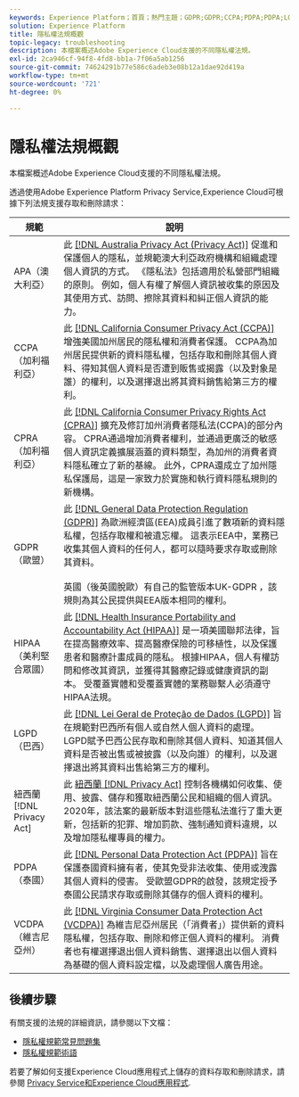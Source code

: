 ```yaml
---
keywords: Experience Platform；首頁；熱門主題；GDPR;GDPR;CCPA;PDPA;PDPA;LGPD;lgpd；概觀；規範；規範；規範；規範；隱私權；隱私權；
solution: Experience Platform
title: 隱私權法規概觀
topic-legacy: troubleshooting
description: 本檔案概述Adobe Experience Cloud支援的不同隱私權法規。
exl-id: 2ca946cf-94f8-4fd8-bb1a-7f06a5ab1256
source-git-commit: 74624291b77e586c6adeb3e08b12a1dae92d419a
workflow-type: tm+mt
source-wordcount: '721'
ht-degree: 0%

---
```


# 隱私權法規概觀

本檔案概述Adobe Experience Cloud支援的不同隱私權法規。

透過使用Adobe Experience Platform Privacy Service,Experience Cloud可根據下列法規支援存取和刪除請求：

| 規範 | 說明 |
| --- | --- |
| APA（澳大利亞） | 此 [[!DNL Australia Privacy Act (Privacy Act)]](https://www.oaic.gov.au/privacy/the-privacy-act) 促進和保護個人的隱私，並規範澳大利亞政府機構和組織處理個人資訊的方式。 《隱私法》包括適用於私營部門組織的原則。 例如，個人有權了解個人資訊被收集的原因及其使用方式、訪問、擦除其資料和糾正個人資訊的能力。 |
| CCPA（加利福利亞） | 此 [[!DNL California Consumer Privacy Act (CCPA)]](https://oag.ca.gov/privacy/ccpa) 增強美國加州居民的隱私權和消費者保護。 CCPA為加州居民提供新的資料隱私權，包括存取和刪除其個人資料、得知其個人資料是否遭到販售或揭露（以及對象是誰）的權利，以及選擇退出將其資料銷售給第三方的權利。 |
| CPRA（加利福利亞） | 此 [[!DNL California Consumer Privacy Rights Act (CPRA)]](https://cppa.ca.gov/regulations/consumer_privacy_act.html) 擴充及修訂加州消費者隱私法(CCPA)的部分內容。 CPRA通過增加消費者權利，並通過更廣泛的敏感個人資訊定義擴展涵蓋的資料類型，為加州的消費者資料隱私確立了新的基線。  此外，CPRA還成立了加州隱私保護局，這是一家致力於實施和執行資料隱私規則的新機構。 |
| GDPR（歐盟） | 此 [[!DNL General Data Protection Regulation (GDPR)]](https://gdpr-info.eu) 為歐洲經濟區(EEA)成員引進了數項新的資料隱私權，包括存取權和被遺忘權。 這表示EEA中，業務已收集其個人資料的任何人，都可以隨時要求存取或刪除其資料。<br><br>英國（後英國脫歐）有自己的監管版本UK-GDPR ，該規則為其公民提供與EEA版本相同的權利。 |
| HIPAA（美利堅合眾國） | 此 [[!DNL Health Insurance Portability and Accountability Act (HIPAA)]](https://www.hhs.gov/hipaa/index.html) 是一項美國聯邦法律，旨在提高醫療效率、提高醫療保險的可移植性，以及保護患者和醫療計畫成員的隱私。 根據HIPAA，個人有權訪問和修改其資訊，並獲得其醫療記錄或健康資訊的副本。 受覆蓋實體和受覆蓋實體的業務聯繫人必須遵守HIPAA法規。 |
| LGPD（巴西） | 此 [[!DNL Lei Geral de Proteção de Dados (LGPD)]](https://gdpr.eu/gdpr-vs-lgpd/) 旨在規範對巴西所有個人或自然人個人資料的處理。 LGPD賦予巴西公民存取和刪除其個人資料、知道其個人資料是否被出售或被披露（以及向誰）的權利，以及選擇退出將其資料出售給第三方的權利。 |
| 紐西蘭 [!DNL Privacy Act] | 此 [紐西蘭 [!DNL Privacy Act]](https://www.privacy.org.nz/privacy-act-2020/privacy-principles/) 控制各機構如何收集、使用、披露、儲存和獲取紐西蘭公民和組織的個人資訊。 2020年，該法案的最新版本對這些隱私法進行了重大更新，包括新的犯罪、增加罰款、強制通知資料違規，以及增加隱私權專員的權力。 |
| PDPA（泰國） | 此 [[!DNL Personal Data Protection Act (PDPA)]](https://www.pdpc.gov.sg/Overview-of-PDPA/The-Legislation/Personal-Data-Protection-Act) 旨在保護泰國資料擁有者，使其免受非法收集、使用或洩露其個人資料的侵害。 受歐盟GDPR的啟發，該規定授予泰國公民請求存取或刪除其儲存的個人資料的權利。 |
| VCDPA（維吉尼亞州） | 此 [[!DNL Virginia Consumer Data Protection Act (VCDPA)]](https://lis.virginia.gov/cgi-bin/legp604.exe?212+sum+HB2307) 為維吉尼亞州居民（「消費者」）提供新的資料隱私權，包括存取、刪除和修正個人資料的權利。 消費者也有權選擇退出個人資料銷售、選擇退出以個人資料為基礎的個人資料設定檔，以及處理個人廣告用途。 |

## 後續步驟

有關支援的法規的詳細資訊，請參閱以下文檔：

* [隱私權規範常見問題集](./faq.md)
* [隱私權規範術語](./terminology.md)

若要了解如何支援Experience Cloud應用程式上儲存的資料存取和刪除請求，請參閱 [Privacy Service和Experience Cloud應用程式](../experience-cloud-apps.md).
